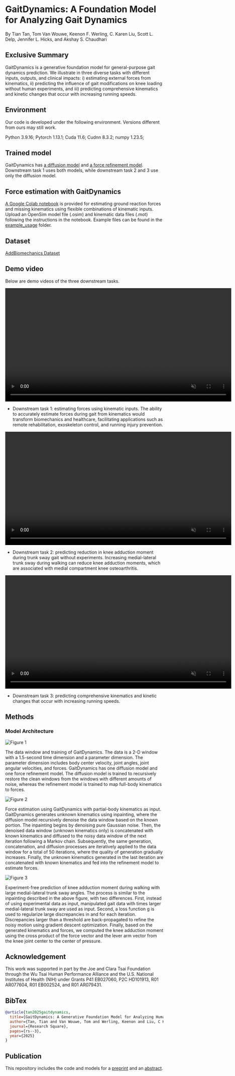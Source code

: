 
# GaitDynamics: A Foundation Model for Analyzing Gait Dynamics 
By Tian Tan, Tom Van Wouwe, Keenon F. Werling, C. Karen Liu, Scott L. Delp, Jennifer L. Hicks, and Akshay S. Chaudhari

## Exclusive Summary
GaitDynamics is a generative foundation model for general-purpose gait dynamics prediction.
We illustrate in three diverse tasks with different inputs, outputs, and clinical impacts: i) estimating 
external forces from kinematics, ii) predicting the influence of gait modifications on knee loading without human 
experiments, and iii) predicting comprehensive kinematics and kinetic changes that occur with increasing running 
speeds.

## Environment
Our code is developed under the following environment. Versions different from ours may still work.

Python 3.9.16; Pytorch 1.13.1; Cuda 11.6; Cudnn 8.3.2; numpy 1.23.5;

## Trained model
GaitDynamics has [a diffusion model](/example_usage/GaitDynamicsDiffusion.pt) and 
[a force refinement model](/example_usage/GaitDynamicsRefinement.pt).
Downstream task 1 uses both models, while downstream task 2 and 3 use only the diffusion model.

## Force estimation with GaitDynamics
[A Google Colab notebook](https://colab.research.google.com/drive/1n6kH3gnwLdQ2DH5krigbkiO06NjDtyxI?usp=sharing)
is provided for estimating ground reaction forces and missing kinematics using flexible combinations of kinematic inputs.
Upload an OpenSim model file (.osim) and kinematic data files (.mot) following the instructions in the notebook.
Example files can be found in the [example_usage](/example_usage) folder.

## Dataset
[AddBiomechanics Dataset](https://addbiomechanics.org/download_data.html)

## Demo video

Below are demo videos of the three downstream tasks.

<video src="./figures/readme_fig/da1.mov" autoplay muted loop playsinline controls width="720"></video>

- Downstream task 1: estimating forces using kinematic inputs. The ability to accurately estimate forces during gait from kinematics would transform biomechanics and healthcare, facilitating applications such as remote rehabilitation, exoskeleton control, and running injury prevention.

<video src="./figures/readme_fig/da2.mov" autoplay muted loop playsinline controls width="720"></video>

- Downstream task 2: predicting reduction in knee adduction moment during trunk sway gait without experiments. Increasing medial-lateral trunk sway during walking can reduce knee adduction moments, which are associated with medial compartment knee osteoarthritis.

<video src="./figures/readme_fig/da3.mov" autoplay muted loop playsinline controls width="720"></video>

- Downstream task 3: predicting comprehensive kinematics and kinetic changes that occur with increasing running speeds.

## Methods

### Model Architecture

![Figure 1](./figures/readme_fig/fig1.png)

The data window and training of GaitDynamics. The data is a 2-D window with a 1.5-second time dimension and a parameter dimension. The parameter dimension includes body center velocity, joint angles, joint angular velocities, and forces. GaitDynamics has one diffusion model and one force refinement model. The diffusion model is trained to recursively restore the clean windows from the windows with different amounts of noise, whereas the refinement model is trained to map full-body kinematics to forces.

![Figure 2](./figures/readme_fig/fig2.png)

Force estimation using GaitDynamics with partial-body kinematics as input. GaitDynamics generates unknown kinematics using inpainting, where the diffusion model recursively denoise the data window based on the known portion. The inpainting begins by denoising pure Gaussian noise. Then, the denoised data window (unknown kinematics only) is concatenated with known kinematics and diffused to the noisy data window of the next iteration following a Markov chain. Subsequently, the same generation, concatenation, and diffusion processes are iteratively applied to the data window for a total of 50 iterations, where the quality of generation gradually increases. Finally, the unknown kinematics generated in the last iteration are concatenated with known kinematics and fed into the refinement model to estimate forces.

![Figure 3](./figures/readme_fig/fig3.png)

Experiment-free prediction of knee adduction moment during walking with large medial-lateral trunk sway angles. The process is similar to the inpainting described in the above figure, with two differences. First, instead of using experimental data as input, manipulated gait data with times larger medial-lateral trunk sway are used as input. Second, a loss function g is used to regularize large discrepancies in and for each iteration. Discrepancies larger than a threshold are back-propagated to refine the noisy motion using gradient descent optimization. Finally, based on the generated kinematics and forces, we computed the knee adduction moment using the cross product of the force vector and the lever arm vector from the knee joint center to the center of pressure.

## Acknowledgement

This work was supported in part by the Joe and Clara Tsai Foundation through the Wu Tsai Human Performance Alliance and the U.S. National Institutes of Health (NIH) under Grants P41 EB027060, P2C HD101913, R01 AR077604, R01 EB002524, and R01 AR079431.

## BibTex

```bibtex
@article{tan2025gaitdynamics,
  title={GaitDynamics: A Generative Foundation Model for Analyzing Human Walking and Running},
  author={Tan, Tian and Van Wouwe, Tom and Werling, Keenon and Liu, C Karen and Delp, Scott and Hicks, Jennifer and Chaudhari, Akshay},
  journal={Research Square},
  pages={rs--3},
  year={2025}
}
```

## Publication
This repository includes the code and models for a [preprint](https://assets-eu.researchsquare.com/files/rs-6206222/v1_covered_f6a08d22-5432-4743-b062-b8b8d886d664.pdf?c=1742524004)
and an [abstract](./figures/readme_fig/Tan_ASB2024.pdf).
